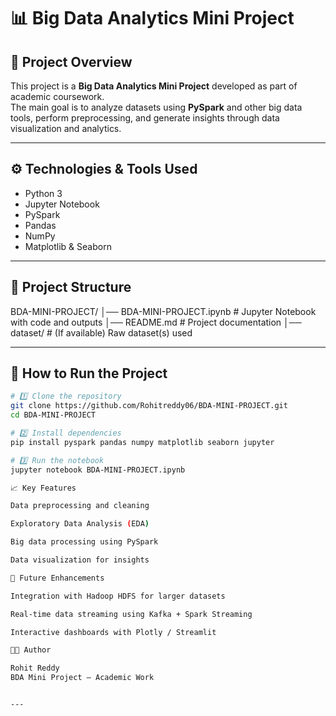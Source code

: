 # 📊 Big Data Analytics Mini Project

## 📌 Project Overview
This project is a **Big Data Analytics Mini Project** developed as part of academic coursework.  
The main goal is to analyze datasets using **PySpark** and other big data tools, perform preprocessing, and generate insights through data visualization and analytics.

---

## ⚙️ Technologies & Tools Used
- Python 3  
- Jupyter Notebook  
- PySpark  
- Pandas  
- NumPy  
- Matplotlib & Seaborn  

---

## 📂 Project Structure
BDA-MINI-PROJECT/
│── BDA-MINI-PROJECT.ipynb # Jupyter Notebook with code and outputs
│── README.md # Project documentation
│── dataset/ # (If available) Raw dataset(s) used

---

## 🚀 How to Run the Project
```bash
# 1️⃣ Clone the repository
git clone https://github.com/Rohitreddy06/BDA-MINI-PROJECT.git
cd BDA-MINI-PROJECT

# 2️⃣ Install dependencies
pip install pyspark pandas numpy matplotlib seaborn jupyter

# 3️⃣ Run the notebook
jupyter notebook BDA-MINI-PROJECT.ipynb

📈 Key Features

Data preprocessing and cleaning

Exploratory Data Analysis (EDA)

Big data processing using PySpark

Data visualization for insights

📝 Future Enhancements

Integration with Hadoop HDFS for larger datasets

Real-time data streaming using Kafka + Spark Streaming

Interactive dashboards with Plotly / Streamlit

👨‍💻 Author

Rohit Reddy
BDA Mini Project – Academic Work


---

